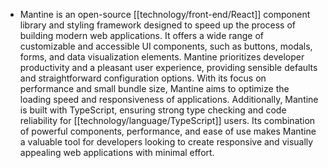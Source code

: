 - Mantine is an open-source [[technology/front-end/React]] component library and styling framework designed to speed up the process of building modern web applications. It offers a wide range of customizable and accessible UI components, such as buttons, modals, forms, and data visualization elements. Mantine prioritizes developer productivity and a pleasant user experience, providing sensible defaults and straightforward configuration options. With its focus on performance and small bundle size, Mantine aims to optimize the loading speed and responsiveness of applications. Additionally, Mantine is built with TypeScript, ensuring strong type checking and code reliability for [[technology/language/TypeScript]] users. Its combination of powerful components, performance, and ease of use makes Mantine a valuable tool for developers looking to create responsive and visually appealing web applications with minimal effort.